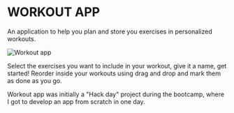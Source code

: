 # WORKOUT APP

An application to help you plan and store you exercises in personalized workouts. 

![Workout app](https://user-images.githubusercontent.com/73835849/132839015-b97a0ae5-e43b-4ef1-995c-1629150615e4.png)

Select the exercises you want to include in your workout, give it a name, get started! 
Reorder inside your workouts using drag and drop and mark them as done as you go. 

Workout app was initially a "Hack day" project during the </salt> bootcamp, where I got to develop an app from scratch in one day. 

